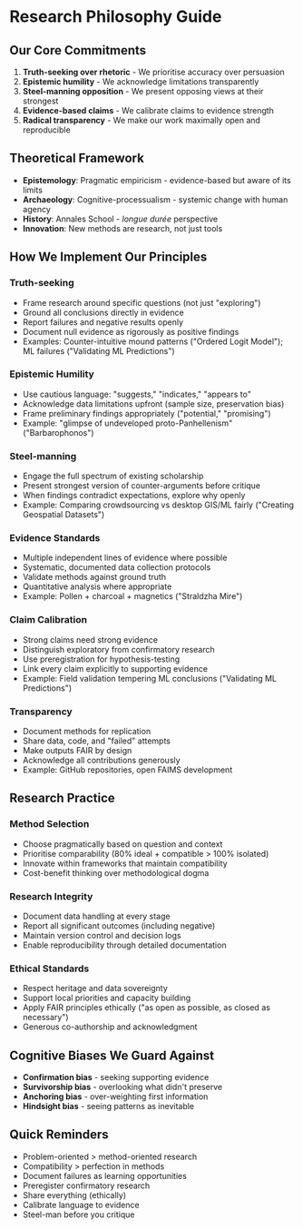# Research Philosophy Guide

## Our Core Commitments
1. **Truth-seeking over rhetoric** - We prioritise accuracy over persuasion
2. **Epistemic humility** - We acknowledge limitations transparently
3. **Steel-manning opposition** - We present opposing views at their strongest
4. **Evidence-based claims** - We calibrate claims to evidence strength
5. **Radical transparency** - We make our work maximally open and reproducible

## Theoretical Framework
- **Epistemology**: Pragmatic empiricism - evidence-based but aware of its limits
- **Archaeology**: Cognitive-processualism - systemic change with human agency
- **History**: Annales School - *longue durée* perspective
- **Innovation**: New methods are research, not just tools

## How We Implement Our Principles

### Truth-seeking
- Frame research around specific questions (not just "exploring")
- Ground all conclusions directly in evidence
- Report failures and negative results openly
- Document null evidence as rigorously as positive findings
- Examples: Counter-intuitive mound patterns ("Ordered Logit Model"); ML failures ("Validating ML Predictions")

### Epistemic Humility
- Use cautious language: "suggests," "indicates," "appears to"
- Acknowledge data limitations upfront (sample size, preservation bias)
- Frame preliminary findings appropriately ("potential," "promising")
- Example: "glimpse of undeveloped proto-Panhellenism" ("Barbarophonos")

### Steel-manning
- Engage the full spectrum of existing scholarship
- Present strongest version of counter-arguments before critique
- When findings contradict expectations, explore why openly
- Example: Comparing crowdsourcing vs desktop GIS/ML fairly ("Creating Geospatial Datasets")

### Evidence Standards
- Multiple independent lines of evidence where possible
- Systematic, documented data collection protocols
- Validate methods against ground truth
- Quantitative analysis where appropriate
- Example: Pollen + charcoal + magnetics ("Straldzha Mire")

### Claim Calibration
- Strong claims need strong evidence
- Distinguish exploratory from confirmatory research
- Use preregistration for hypothesis-testing
- Link every claim explicitly to supporting evidence
- Example: Field validation tempering ML conclusions ("Validating ML Predictions")

### Transparency
- Document methods for replication
- Share data, code, and "failed" attempts
- Make outputs FAIR by design
- Acknowledge all contributions generously
- Example: GitHub repositories, open FAIMS development

## Research Practice

### Method Selection
- Choose pragmatically based on question and context
- Prioritise comparability (80% ideal + compatible > 100% isolated)
- Innovate within frameworks that maintain compatibility
- Cost-benefit thinking over methodological dogma

### Research Integrity
- Document data handling at every stage
- Report all significant outcomes (including negative)
- Maintain version control and decision logs
- Enable reproducibility through detailed documentation

### Ethical Standards
- Respect heritage and data sovereignty
- Support local priorities and capacity building
- Apply FAIR principles ethically ("as open as possible, as closed as necessary")
- Generous co-authorship and acknowledgment

## Cognitive Biases We Guard Against
- **Confirmation bias** - seeking supporting evidence
- **Survivorship bias** - overlooking what didn't preserve
- **Anchoring bias** - over-weighting first information
- **Hindsight bias** - seeing patterns as inevitable

## Quick Reminders
- Problem-oriented > method-oriented research
- Compatibility > perfection in methods
- Document failures as learning opportunities
- Preregister confirmatory research
- Share everything (ethically)
- Calibrate language to evidence
- Steel-man before you critique